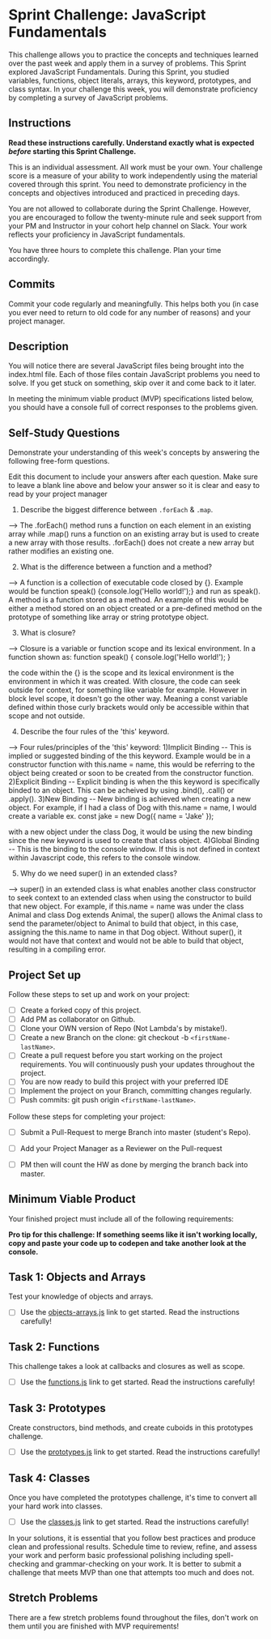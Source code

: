 # Sprint Challenge: JavaScript Fundamentals

This challenge allows you to practice the concepts and techniques learned over the past week and apply them in a survey of problems. This Sprint explored JavaScript Fundamentals. During this Sprint, you studied variables, functions, object literals, arrays, this keyword, prototypes, and class syntax. In your challenge this week, you will demonstrate proficiency by completing a survey of JavaScript problems.

## Instructions

**Read these instructions carefully. Understand exactly what is expected _before_ starting this Sprint Challenge.**

This is an individual assessment. All work must be your own. Your challenge score is a measure of your ability to work independently using the material covered through this sprint. You need to demonstrate proficiency in the concepts and objectives introduced and practiced in preceding days.

You are not allowed to collaborate during the Sprint Challenge. However, you are encouraged to follow the twenty-minute rule and seek support from your PM and Instructor in your cohort help channel on Slack. Your work reflects your proficiency in JavaScript fundamentals.

You have three hours to complete this challenge. Plan your time accordingly.

## Commits

Commit your code regularly and meaningfully. This helps both you (in case you ever need to return to old code for any number of reasons) and your project manager.

## Description

You will notice there are several JavaScript files being brought into the index.html file.  Each of those files contain JavaScript problems you need to solve.  If you get stuck on something, skip over it and come back to it later.

In meeting the minimum viable product (MVP) specifications listed below, you should have a console full of correct responses to the problems given.

## Self-Study Questions

Demonstrate your understanding of this week's concepts by answering the following free-form questions.

Edit this document to include your answers after each question. Make sure to leave a blank line above and below your answer so it is clear and easy to read by your project manager

1. Describe the biggest difference between `.forEach` & `.map`.

--> The .forEach() method runs a function on each element in an existing array while .map() runs a function on an existing array but is used to create a new array with those results.  .forEach() does not create a new array but rather modifies an existing one.

2. What is the difference between a function and a method?

--> A function is a collection of executable code closed by {}.  Example would be function speak() {console.log('Hello world!');} and run as speak().  A method is a function stored as a method.  An example of this would be either a method stored on an object created or a pre-defined method on the prototype of something like array or string prototype object.

3. What is closure?

--> Closure is a variable or function scope and its lexical environment.  In a function shown as:
function speak() {
    console.log('Hello world!');
}

the code within the {} is the scope and its lexical environment is the environment in which it was created.  With closure, the code can seek outside for context, for something like variable for example.  However in block level scope, it doesn't go the other way.  Meaning a const variable defined within those curly brackets would only be accessible within that scope and not outside.

4. Describe the four rules of the 'this' keyword.

--> Four rules/principles of the 'this' keyword:
1)Implicit Binding -- This is implied or suggested binding of the this keyword.  Example would be in a constructor function with this.name = name, this would be referring to the object being created or soon to be created from the constructor function.
2)Explicit Binding -- Explicit binding is when the this keyword is specifically binded to an object.  This can be acheived by using .bind(), .call() or .apply().
3)New Binding -- New binding is achieved when creating a new object.  For example, if I had a class of Dog with this.name = name, I would create a variable ex. const jake = new Dog({
    name = 'Jake'
});

with a new object under the class Dog, it would be using the new binding since the new keyword is used to create that class object.
4)Global Binding -- This is the binding to the console window.  If this is not defined in context within Javascript code, this refers to the console window.

5. Why do we need super() in an extended class?

--> super() in an extended class is what enables another class constructor to seek context to an extended class when using the constructor to build that new object.  For example, if this.name = name was under the class Animal and class Dog extends Animal, the super() allows the Animal class to send the parameter/object to Animal to build that object, in this case, assigning the this.name to name in that Dog object.  Without super(), it would not have that context and would not be able to build that object, resulting in a compiling error.

## Project Set up

Follow these steps to set up and work on your project:

- [ ] Create a forked copy of this project.
- [ ] Add PM as collaborator on Github.
- [ ] Clone your OWN version of Repo (Not Lambda's by mistake!).
- [ ] Create a new Branch on the clone: git checkout -b `<firstName-lastName>`.
- [ ] Create a pull request before you start working on the project requirements.  You will continuously push your updates throughout the project.
- [ ] You are now ready to build this project with your preferred IDE
- [ ] Implement the project on your Branch, committing changes regularly.
- [ ] Push commits: git push origin `<firstName-lastName>`.

Follow these steps for completing your project:

- [ ] Submit a Pull-Request to merge <firstName-lastName> Branch into master (student's  Repo).
- [ ] Add your Project Manager as a Reviewer on the Pull-request
- [ ] PM then will count the HW as done by  merging the branch back into master.


## Minimum Viable Product

Your finished project must include all of the following requirements:

**Pro tip for this challenge: If something seems like it isn't working locally, copy and paste your code up to codepen and take another look at the console.**

## Task 1: Objects and Arrays
Test your knowledge of objects and arrays. 
* [ ] Use the [objects-arrays.js](challenges/objects-arrays.js) link to get started.  Read the instructions carefully!

## Task 2: Functions
This challenge takes a look at callbacks and closures as well as scope. 
* [ ] Use the [functions.js](challenges/functions.js) link to get started. Read the instructions carefully!

## Task 3: Prototypes
Create constructors, bind methods, and create cuboids in this prototypes challenge.
* [ ] Use the [prototypes.js](challenges/prototypes.js) link to get started. Read the instructions carefully!

## Task 4: Classes
Once you have completed the prototypes challenge, it's time to convert all your hard work into classes.
* [ ] Use the [classes.js](challenges/classes.js) link to get started. Read the instructions carefully!

In your solutions, it is essential that you follow best practices and produce clean and professional results. Schedule time to review, refine, and assess your work and perform basic professional polishing including spell-checking and grammar-checking on your work. It is better to submit a challenge that meets MVP than one that attempts too much and does not.

## Stretch Problems

There are a few stretch problems found throughout the files, don't work on them until you are finished with MVP requirements!

